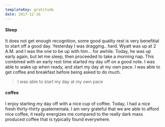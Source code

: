 ```yaml
---
templateKey: gratitude
date: 2017-12-16
---
```


#### Sleep

It does not get enough recognition, some good quality rest is very benefitial
to start off a good day. Yesterday I was dragging.. hard. Wyatt was up at 2
A.M. and I was the one to be up with him... for awhile. Today, he was up early
again, but let me sleep, then proceeded to take a morning nap. This combined
with an early rest time started my day off on a good note. I was able to wake
up when ready, and start my day at my own pace. I was able to get coffee and
breakfast before being asked to do much.

> I was able to start my day at my own pace

#### coffee

I enjoy starting my day off with a nice cup of coffee. Today, I had a nice
fresh thirty-thirty guatememala. I am very grateful that we are able to afford
nice coffee, it really energizes me compared to the really dark mass produced
coffee that is typically found everywhere.
